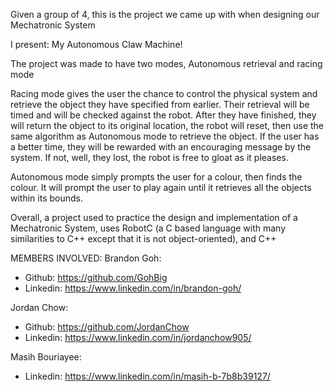 Given a group of 4, this is the project we came up with when designing our Mechatronic System

I present: My Autonomous Claw Machine!

The project was made to have two modes, Autonomous retrieval and racing mode

Racing mode gives the user the chance to control the physical system and retrieve the object they have specified from earlier. Their retrieval will be timed and will be checked against the robot.
After they have finished, they will return the object to its original location, the robot will reset, then use the same algorithm as Autonomous mode to retrieve the object.
If the user has a better time, they will be rewarded with an encouraging message by the system. If not, well, they lost, the robot is free to gloat as it pleases.

Autonomous mode simply prompts the user for a colour, then finds the colour. It will prompt the user to play again until it retrieves all the objects within its bounds.

Overall, a project used to practice the design and implementation of a Mechatronic System, uses RobotC (a C based language with many similarities to C++ except that it is not object-oriented), and C++

MEMBERS INVOLVED:
Brandon Goh: 
  - Github: https://github.com/GohBig 
  - Linkedin: https://www.linkedin.com/in/brandon-goh/
  
Jordan Chow: 
  - Github: https://github.com/JordanChow 
  - Linkedin: https://www.linkedin.com/in/jordanchow905/
  
Masih Bouriayee: 
  - Linkedin: https://www.linkedin.com/in/masih-b-7b8b39127/
